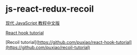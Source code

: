 # js-react-redux-recoil
[现代 JavaScript 教程中文版](https://github.com/javascript-tutorial/zh.javascript.info)

[React hook tutorial](https://github.com/puxiao/react-hook-tutorial)

[Recoil tutorial](https://github.com/puxiao/react-hook-tutorial](https://github.com/puxiao/recoil-tutorial)
